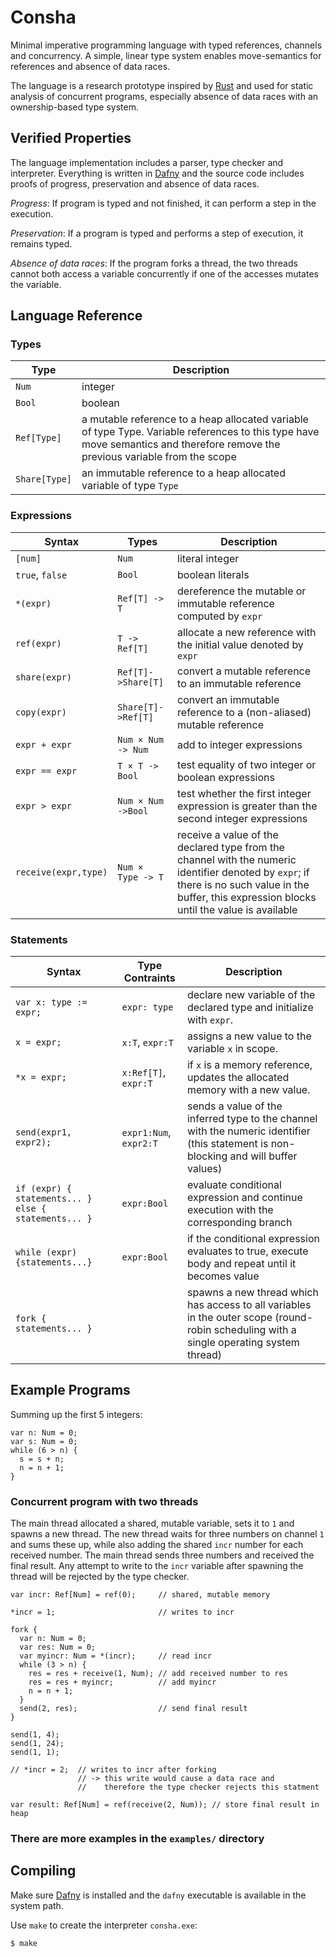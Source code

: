 Consha
======

Minimal imperative programming language with typed references, channels and concurrency. A simple, linear type system enables move-semantics for references and absence of data races.

The language is a research prototype inspired by [Rust](https://www.rust-lang.org/) and used for static analysis of concurrent programs, especially absence of data races with an ownership-based type system.

Verified Properties
-------------------

The language implementation includes a parser, type checker and interpreter. Everything is written in [Dafny](http://dafny.codeplex.com/) and the source code includes proofs of progress, preservation and absence of data races.

*Progress*: If program is typed and not finished, it can perform a step in the execution.

*Preservation*: If a program is typed and performs a step of execution, it remains typed.

*Absence of data races*: If the program forks a thread, the two threads cannot both access a variable concurrently if one of the accesses mutates the variable.

Language Reference
------------------

### Types

Type | Description
-----|------------
`Num` | integer
`Bool` | boolean
`Ref[Type]` | a mutable reference to a heap allocated variable of type Type. Variable references to this type have move semantics and therefore remove the previous variable from the scope
`Share[Type]` | an immutable reference to a heap allocated variable of type `Type`


### Expressions

Syntax | Types | Description
-------|-------|------------
`[num]` | `Num` | literal integer
`true`, `false`| `Bool` | boolean literals
`*(expr)` | `Ref[T] -> T` | dereference the mutable or immutable reference computed by `expr`
`ref(expr)` | `T -> Ref[T]` | allocate a new reference with the initial value denoted by `expr`
`share(expr)` | `Ref[T]->Share[T]` | convert a mutable reference to an immutable reference
`copy(expr)` | `Share[T]->Ref[T]` | convert an immutable reference to a (non-aliased) mutable reference
`expr + expr` | `Num × Num -> Num` | add to integer expressions
`expr == expr` | `T × T -> Bool` | test equality of two integer or boolean expressions
`expr > expr` | `Num × Num ->Bool` | test whether the first integer expression is greater than the second integer expressions
`receive(expr,type)` | `Num × Type -> T` | receive a value of the declared type from the channel with the numeric identifier denoted by `expr`; if there is no such value in the buffer, this expression blocks until the value is available

### Statements

Syntax | Type Contraints | Description
-------|-----------------|------------
`var x: type := expr;` | `expr: type` | declare new variable of the declared type and initialize with `expr`.
`x = expr;` | `x:T`, `expr:T` | assigns a new value to the variable `x` in scope.
`*x = expr;` | `x:Ref[T]`, `expr:T`   | if `x` is a memory reference, updates the allocated memory with a new value.
`send(expr1, expr2);` | `expr1:Num`, `expr2:T` | sends a value of the inferred type to the channel with the numeric identifier (this statement is non-blocking and will buffer values)
`if (expr) { statements... } else { statements... }` | `expr:Bool` | evaluate conditional expression and continue execution with the corresponding branch
`while (expr) {statements...}` | `expr:Bool` | if the conditional expression evaluates to true, execute body and repeat until it becomes value
`fork { statements... }` | | spawns a new thread which has access to all variables in the outer scope (round-robin scheduling with a single operating system thread)

Example Programs
----------------

Summing up the first 5 integers:

```
var n: Num = 0;
var s: Num = 0;
while (6 > n) {
  s = s + n;
  n = n + 1;
}
```

### Concurrent program with two threads

The main thread allocated a shared, mutable variable, sets it to `1` and spawns
a new thread. The new thread waits for three numbers on channel `1` and sums
these up, while also adding the shared `incr` number for each received number.
The main thread sends three numbers and received the final result. Any attempt
to write to the `incr` variable after spawning the thread will be rejected by
the type checker.

```
var incr: Ref[Num] = ref(0);     // shared, mutable memory

*incr = 1;                       // writes to incr

fork {
  var n: Num = 0;
  var res: Num = 0;
  var myincr: Num = *(incr);     // read incr
  while (3 > n) {
    res = res + receive(1, Num); // add received number to res
    res = res + myincr;          // add myincr
    n = n + 1;
  }
  send(2, res);                  // send final result
}

send(1, 4);
send(1, 24);
send(1, 1);

// *incr = 2;  // writes to incr after forking
               // -> this write would cause a data race and
               //    therefore the type checker rejects this statment

var result: Ref[Num] = ref(receive(2, Num)); // store final result in heap
```

### There are more examples in the `examples/` directory

Compiling
---------

Make sure [Dafny](http://dafny.codeplex.com/) is installed and the `dafny` executable is available in the system path.

Use `make` to create the interpreter `consha.exe`:

    $ make

